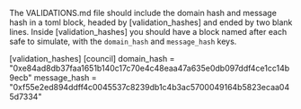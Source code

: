 The VALIDATIONS.md file should include the domain hash and message hash in a toml block, headed by [validation_hashes] and ended by two blank lines. Inside [validation_hashes] you should have a block named after each safe to simulate, with the `domain_hash` and `message_hash` keys.


[validation_hashes]
[council]
domain_hash = "0xe84ad8db37faa1651b140c17c70e4c48eaa47a635e0db097ddf4ce1cc14b9ecb"
message_hash = "0xf55e2ed894ddff4c0045537c8239db1c4b3ac5700049164b5823ecaa045d7334"

